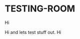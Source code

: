 # TESTING-ROOM
<p x="0"y="0em"> Hi </p>
<body> Hi and lets test stuff out.</body>
<fill text="red"> Hi</fill>

